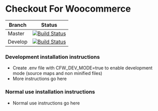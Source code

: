 # Checkout For Woocommerce

| Branch        | Status                                                                                                                                                    |
| ------------- |-----------------------------------------------------------------------------------------------------------------------------------------------------------|
| Master        |[![Build Status](https://travis-ci.org/Objectivco/checkout-for-woocommerce.svg?branch=master)](https://travis-ci.org/Objectivco/checkout-for-woocommerce)  |
| Develop       |[![Build Status](https://travis-ci.org/Objectivco/checkout-for-woocommerce.svg?branch=develop)](https://travis-ci.org/Objectivco/checkout-for-woocommerce) |

### Development installation instructions

* Create .env file with CFW_DEV_MODE=true to enable development mode (source maps and non minified files)
* More instructions go here

### Normal use installation instructions

* Normal use instructions go here